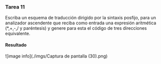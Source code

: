 ### Tarea 11

Escriba un esquema de traducción dirigido por la sintaxis posfijo, para un analizador ascendente que reciba como entrada una expresión aritmética (*,+,-,/ y paréntesis) y genere para esta el código de tres direcciones equivalente.


#### Resultado

![image info](./imgs/Captura de pantalla (30).png)
